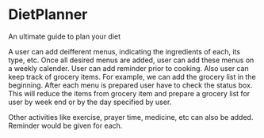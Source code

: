 # DietPlanner
An ultimate guide to plan your diet

A user can add deifferent menus, indicating the ingredients of each, its type, etc.
Once all desired menus are added, user can add these menus on a weekly calender. 
User can add reminder prior to cooking. Also user can keep track of grocery items.
For example, we can add the grocery list in the beginning. After each menu is prepared user have to check the status box.
This will reduce the items from grocery item and prepare a grocery list for user by week end or by the day specified by user.

Other activities like exercise, prayer time, medicine, etc can also be added. Reminder would be given for each.
